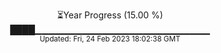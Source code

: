 <p align="center">
⏳Year Progress (15.00 %) <br>
████▁▁▁▁▁▁▁▁▁▁▁▁▁▁▁▁▁▁▁▁▁▁▁▁▁▁ <br>
<sub>Updated: Fri, 24 Feb 2023 18:02:38 GMT</sub>
</p>

